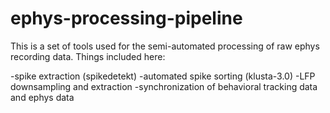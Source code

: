# ephys-processing-pipeline

This is a set of tools used for the semi-automated processing of raw ephys recording data.  Things included here:

-spike extraction (spikedetekt)
-automated spike sorting (klusta-3.0)
-LFP downsampling and extraction
-synchronization of behavioral tracking data and ephys data 
